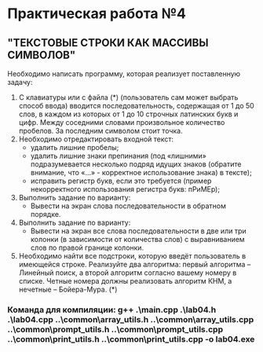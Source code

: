# Практическая работа №4
## "ТЕКСТОВЫЕ СТРОКИ КАК МАССИВЫ СИМВОЛОВ"
Необходимо написать программу, которая реализует поставленную задачу:
1. С клавиатуры или с файла (*) (пользователь сам может выбрать способ ввода) вводится последовательность, содержащая от 1 до 50 слов, в каждом из которых от 1 до 10 строчных латинских букв и цифр. Между соседними словами произвольное количество пробелов. За последним символом стоит точка.
2. Необходимо отредактировать входной текст:
    - удалить лишние пробелы;
    - удалить лишние знаки препинания (под «лишними» подразумевается несколько подряд идущих знаков (обратите внимание, что «…» - корректное использование знака) в тексте);
    - исправить регистр букв, если это требуется (пример некорректного использования регистра букв: пРиМЕр);
3. Выполнить задание по варианту:
    - Вывести на экран слова последовательности в обратном порядке.
4. Выполнить задание по варианту:
    - Вывести на экран  все слова последовательности в две или три колонки (в зависимости от количества слов) с выравниванием слов по правой границе колонки.
5. Необходимо найти все подстроки, которую введёт пользователь в имеющейся строке. Реализуйте два алгоритма: первый алгоритма – Линейный поиск, а второй алгоритм согласно вашему номеру в списке. Четные номера должны реализовать алгоритм КНМ, а нечетные – Бойера-Мура. (*)

### Команда для компиляции: g++ .\main.cpp .\lab04.h .\lab04.cpp ..\common\array_utils.h ..\common\array_utils.cpp ..\common\prompt_utils.h ..\common\prompt_utils.cpp ..\common\print_utils.h ..\common\print_utils.cpp -o lab04.exe
